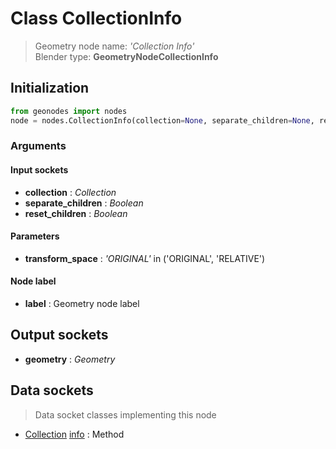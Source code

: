 
# Class CollectionInfo

> Geometry node name: _'Collection Info'_<br>Blender type:  **GeometryNodeCollectionInfo**

## Initialization


```python
from geonodes import nodes
node = nodes.CollectionInfo(collection=None, separate_children=None, reset_children=None, transform_space='ORIGINAL', label=None)
```


### Arguments


#### Input sockets



- **collection** : _Collection_
- **separate_children** : _Boolean_
- **reset_children** : _Boolean_



#### Parameters



- **transform_space** : _'ORIGINAL'_ in ('ORIGINAL', 'RELATIVE')



#### Node label



- **label** : Geometry node label



## Output sockets



- **geometry** : _Geometry_



## Data sockets

> Data socket classes implementing this node


- [Collection](./sockets/Collection.md) [info](./sockets/Collection.md#info) : Method


